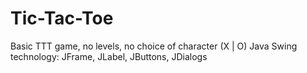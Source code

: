 # Tic-Tac-Toe
Basic TTT game, no levels, no choice of character (X | O)
Java Swing technology: JFrame, JLabel, JButtons, JDialogs
